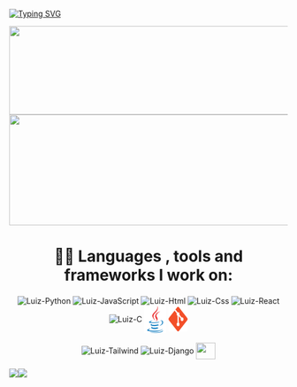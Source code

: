 

[![Typing SVG](https://readme-typing-svg.demolab.com?font=Pixelify+Sans&weight=500&size=30&pause=990&color=A277FF&width=435&lines=Hello%2C+my+name+is+Luiz+Felipe+;Welcome+to+my+Github!;Happy+coding+S2)](https://git.io/typing-svg)

  <img width="1000" height="160" src="https://github-readme-streak-stats.herokuapp.com/?user=LuizzFelipe0&theme=aura" align="center"/>
  <img width="1200" height="200" src="https://github-readme-stats.vercel.app/api/top-langs/?username=LuizzFelipe0&layout=compact&langs_count=7&theme=aura" align="center"/>

<div align="center">

 # 👨‍💻 Languages , tools and frameworks I work on:

   <img align="center" alt="Luiz-Python" height="50" width="40" src="https://cdn.jsdelivr.net/gh/devicons/devicon/icons/python/python-original.svg">
   <img align="center" alt="Luiz-JavaScript" height="40" width="40"  src="https://cdn.jsdelivr.net/gh/devicons/devicon/icons/javascript/javascript-plain.svg" />
   <img align="center" alt="Luiz-Html" height="45" width="40" src="https://cdn.jsdelivr.net/gh/devicons/devicon/icons/html5/html5-plain-wordmark.svg" />
   <img align="center" alt="Luiz-Css" height="45" width="40"  src="https://cdn.jsdelivr.net/gh/devicons/devicon/icons/css3/css3-plain-wordmark.svg" />
   <img align="center" alt="Luiz-React" height="45" width="40"  src="https://cdn.jsdelivr.net/gh/devicons/devicon/icons/react/react-original.svg" />
   <img align="center" alt="Luiz-C" height="45" width="40"  src="https://cdn.jsdelivr.net/gh/devicons/devicon/icons/c/c-plain.svg" />
   <img align="center" alt="Luiz-Java" height="50" width="40" src="https://raw.githubusercontent.com/devicons/devicon/master/icons/java/java-original.svg">
   <img align="center" alt="Luiz-Git" height="45" width="35" src="https://raw.githubusercontent.com/devicons/devicon/master/icons/git/git-original.svg">
      <br></br> 
          
   <img align="center" alt="Luiz-Tailwind" height="45" width="40"  src="https://cdn.jsdelivr.net/gh/devicons/devicon/icons/tailwindcss/tailwindcss-plain.svg" />
   <img align="center" alt="Luiz-Django" height="45" width="40"  src="https://cdn.icon-icons.com/icons2/2107/PNG/512/file_type_django_icon_130645.png" />
   <img align="center" height='30px' width='35px' src='https://cdn.jsdelivr.net/gh/devicons/devicon/icons/fastapi/fastapi-plain.svg'></img>
</div>    
<br/>
        <a href ="mailto:luizfelipecanariocosta@gmail.com"><img align="left" src="https://img.shields.io/badge/-Gmail-%23333?style=for-the-badge&logo=gmail&logoColor=red" target="_blank"></a> 
         <a href ="https://www.linkedin.com/in/luiz-felipe-costa-7a2373241/"><img align="left" src="https://img.shields.io/badge/-Linkedin-%23333?style=for-the-badge&logo=linkedin&logoColor=blue" target="_blank"></a> 


      

